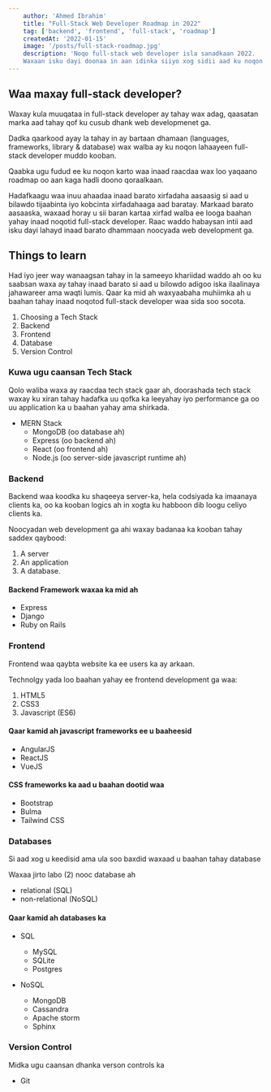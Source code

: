 ```yaml
---
    author: 'Ahmed Ibrahim'
    title: "Full-Stack Web Developer Roadmap in 2022"
    tag: ['backend', 'frontend', 'full-stack', 'roadmap']
    createdAt: '2022-01-15'
    image: '/posts/full-stack-roadmap.jpg'
    description: 'Noqo full-stack web developer isla sanadkaan 2022.
    Waxaan isku dayi doonaa in aan idinka siiyo xog sidii aad ku noqon lahayd full-stack web developer sanadkaaan 2022.'
---
```


## Waa maxay full-stack developer?

Waxay kula muuqataa in full-stack developer ay tahay wax adag, qaasatan marka aad tahay qof ku cusub dhank web developmenet ga.

Dadka qaarkood ayay la tahay in ay bartaan dhamaan (languages, frameworks, library & database) wax walba ay ku noqon lahaayeen full-stack developer muddo kooban.

Qaabka ugu fudud ee ku noqon karto waa inaad raacdaa wax loo yaqaano roadmap oo aan kaga hadli doono qoraalkaan.

Hadafkaagu waa inuu ahaadaa inaad barato xirfadaha aasaasig si aad u bilawdo tijaabinta iyo kobcinta xirfadahaaga aad baratay. Markaad barato aasaaska, waxaad horay u sii baran kartaa xirfad walba ee looga baahan yahay inaad noqotid full-stack developer. Raac waddo habaysan intii aad isku dayi lahayd inaad barato dhammaan noocyada web development ga.

## Things to learn

Had iyo jeer way wanaagsan tahay in la sameeyo khariidad waddo ah oo ku saabsan waxa ay tahay inaad barato si aad u bilowdo adigoo iska ilaalinaya jahawareer ama waqti lumis. Qaar ka mid ah waxyaabaha muhiimka ah u baahan tahay inaad noqotod full-stack developer waa sida soo socota.

1. Choosing a Tech Stack
2. Backend
3. Frontend
4. Database
5. Version Control

### Kuwa ugu caansan Tech Stack

Qolo waliba waxa ay raacdaa tech stack gaar ah, doorashada tech stack waxay ku xiran tahay hadafka uu qofka ka leeyahay iyo performance ga oo uu application ka u baahan yahay ama shirkada.

- MERN Stack
  - MongoDB (oo database ah)
  - Express (oo backend ah)
  - React (oo frontend ah)
  - Node.js (oo server-side javascript runtime ah)

### Backend

Backend waa koodka ku shaqeeya server-ka, hela codsiyada ka imaanaya clients ka, oo ka kooban logics ah in xogta ku habboon dib loogu celiyo clients ka.

Noocyadan web development ga ahi waxay badanaa ka kooban tahay saddex qaybood:

1. A server
2. An application
3. A database.

#### Backend Framework waxaa ka mid ah

- Express
- Django
- Ruby on Rails

### Frontend

Frontend waa qaybta website ka ee users ka ay arkaan.

Technolgy yada loo baahan yahay ee frontend development ga waa:

1. HTML5
2. CSS3
3. Javascript (ES6)

#### Qaar kamid ah javascript frameworks ee u baaheesid

- AngularJS
- ReactJS
- VueJS

#### CSS frameworks ka aad u baahan dootid waa

- Bootstrap
- Bulma
- Tailwind CSS

### Databases

Si aad xog u keedisid ama ula soo baxdid waxaad u baahan tahay database

Waxaa jirto labo (2) nooc database ah

- relational (SQL)
- non-relational (NoSQL)

#### Qaar kamid ah databases ka

- SQL

  - MySQL
  - SQLite
  - Postgres

- NoSQL
  - MongoDB
  - Cassandra
  - Apache storm
  - Sphinx

### Version Control

Midka ugu caansan dhanka verson controls ka

- Git
